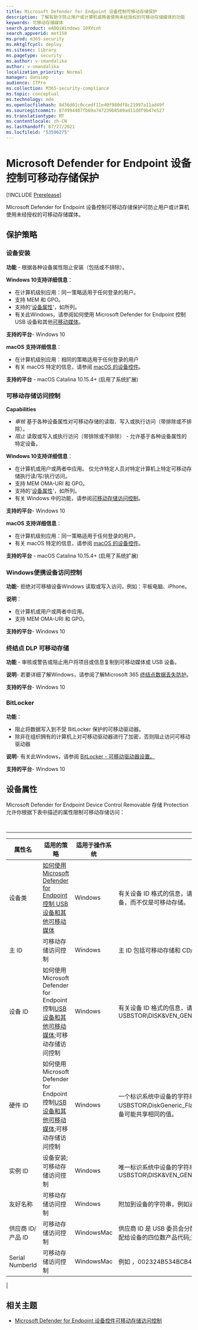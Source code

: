 ```yaml
---
title: Microsoft Defender for Endpoint 设备控制可移动存储保护
description: 了解有助于防止用户或计算机或两者使用未经授权的可移动存储媒体的功能
keywords: 可移动存储媒体
search.product: eADQiWindows 10XVcnh
search.appverid: met150
ms.prod: m365-security
ms.mktglfcycl: deploy
ms.sitesec: library
ms.pagetype: security
ms.author: v-smandalika
author: v-smandalika
localization_priority: Normal
manager: dansimp
audience: ITPro
ms.collection: M365-security-compliance
ms.topic: conceptual
ms.technology: mde
ms.openlocfilehash: 8d36d01c0ccedf11e40f980df8c21997a11ad49f
ms.sourcegitcommit: 87d994407fb69a747239b8589ad11ddf9b47e527
ms.translationtype: MT
ms.contentlocale: zh-CN
ms.lasthandoff: 07/27/2021
ms.locfileid: "53596275"
---
```

# <a name="microsoft-defender-for-endpoint-device-control-removable-storage-protection"></a>Microsoft Defender for Endpoint 设备控制可移动存储保护

[!INCLUDE [Prerelease](../includes/prerelease.md)]

Microsoft Defender for Endpoint 设备控制可移动存储保护可防止用户或计算机使用未经授权的可移动存储媒体。

## <a name="protection-policies"></a>保护策略

### <a name="device-installation"></a>设备安装

**功能** - 根据各种设备属性阻止安装（包括或不排除）。

**Windows 10支持详细信息**：

- 在计算机级别应用：同一策略适用于任何登录的用户。
- 支持 MEM 和 GPO。
- 支持的'[设备属性](#device-properties)'，如所列。
- 有关此Windows，请参阅如何使用 Microsoft Defender for Endpoint 控制 USB 设备和其他[可移动媒体](control-usb-devices-using-intune.md)。

**支持的平台**- Windows 10

**macOS 支持详细信息**：

- 在计算机级别应用：相同的策略适用于任何登录的用户
- 有关 macOS 特定的信息，请参阅 [macOS 的设备控件](mac-device-control-overview.md)。

**支持的平台** - macOS Catalina 10.15.4+ (启用了系统扩展) 

### <a name="removable-storage-access-control"></a>可移动存储访问控制

**Capabilities**

- *审核* 基于各种设备属性对可移动存储的读取、写入或执行访问（带排除或不排除）。
- *阻止* 读取或写入或执行访问（带排除或不排除） - 允许基于各种设备属性的特定设备。

**Windows 10支持详细信息**：

- 在计算机或用户或两者中应用。 仅允许特定人员对特定计算机上特定可移动存储执行读/写/执行访问。
- 支持 MEM OMA-URI 和 GPO。
- 支持的'[设备属性](#device-properties)'，如所列。
- 有关 Windows 中的功能，请参阅[可移动存储访问控制](device-control-removable-storage-access-control.md)。

**支持的平台**- Windows 10

**macOS 支持详细信息**：

- 在计算机级别应用：同一策略适用于任何登录的用户。
- 有关 macOS 特定的信息，请参阅 [macOS 的设备控件](mac-device-control-overview.md)。

**支持的平台** - macOS Catalina 10.15.4+ (启用了系统扩展) 

### <a name="windows-portable-device-access-control"></a>Windows便携设备访问控制

**功能**- 拒绝对可移植设备Windows [](/windows-hardware/drivers/portable/)读取或写入访问，例如：平板电脑、iPhone。

**说明**：

- 在计算机或用户或两者中应用。
- 支持 MEM OMA-URI 和 GPO。

**支持的平台**- Windows 10

### <a name="endpoint-dlp-removable-storage"></a>终结点 DLP 可移动存储

**功能** - 审核或警告或阻止用户将项目或信息复制到可移动媒体或 USB 设备。

**说明**- 若要详细了解Windows，请参阅了解Microsoft 365 [终结点数据丢失防护](../../compliance/endpoint-dlp-learn-about.md)。

**支持的平台**- Windows 10

### <a name="bitlocker"></a>BitLocker

**功能**：

- 阻止将数据写入到不受 BitLocker 保护的可移动驱动器。
- 除非在组织拥有的计算机上对可移动驱动器进行了加密，否则阻止访问可移动驱动器

**说明**- 有关此Windows，请参阅 [BitLocker - 可移动驱动器设置。](/mem/intune/protect/endpoint-security-disk-encryption-profile-settings)

**支持的平台**- Windows 10

## <a name="device-properties"></a>设备属性

Microsoft Defender for Endpoint Device Control Removable 存储 Protection 允许你根据下表中描述的属性限制可移动存储访问：

<br>

****

|属性名|适用的策略|适用于操作系统|说明|
|---|---|---|---|
|设备类|[如何使用 Microsoft Defender for Endpoint 控制 USB 设备和其他可移动媒体](control-usb-devices-using-intune.md)|Windows|有关设备 ID 格式的信息，请参阅 [设备设置类](/windows-hardware/drivers/install/system-defined-device-setup-classes-available-to-vendors)。 **注意**：设备安装可以应用于任何设备，而不仅是可移动存储。|
|主 ID|可移动存储访问控制|Windows|主 ID 包括可移动存储和 CD/DVD。|
|设备 ID|如何使用 Microsoft Defender for Endpoint 控制[USB 设备和其他可移动媒体](control-usb-devices-using-intune.md);可移动存储访问控制|Windows|有关设备 ID 格式的信息，请参阅标准 [USB](/windows-hardware/drivers/install/standard-usb-identifiers)标识符，例如 USBSTOR\DISK&VEN_GENERIC&PROD_FLASH_DISK&REV_8.07|
|硬件 ID|如何使用 Microsoft Defender for Endpoint 控制[USB 设备和其他可移动媒体](control-usb-devices-using-intune.md);可移动存储访问控制|Windows|一个标识系统中设备的字符串，例如 USBSTOR\DiskGeneric_Flash_Disk______8.07; **注意**：硬件 ID 不是唯一的;不同设备可能共享相同的值。|
|实例 ID|设备安装;可移动存储访问控制|Windows|唯一标识系统中设备的字符串，例如 USBSTOR\DISK&VEN_GENERIC&PROD_FLASH_DISK&REV_8.07\8735B611&0|
|友好名称|可移动存储访问控制|Windows|附加到设备的字符串，例如通用闪存磁盘 USB 设备|
|供应商 ID/产品 ID|可移动存储访问控制|WindowsMac|供应商 ID 是 USB 委员会分配给供应商的四位数供应商代码。 产品 ID 是供应商分配给设备的四位数产品代码;支持通配符。|
|Serial NumberId|可移动存储访问控制|WindowsMac|例如 <SerialNumberId>，002324B534BCB431B000058A</SerialNumberId>|
|

## <a name="related-topic"></a>相关主题

- [Microsoft Defender for Endpoint 设备控件可移动存储访问控制](device-control-removable-storage-access-control.md)
